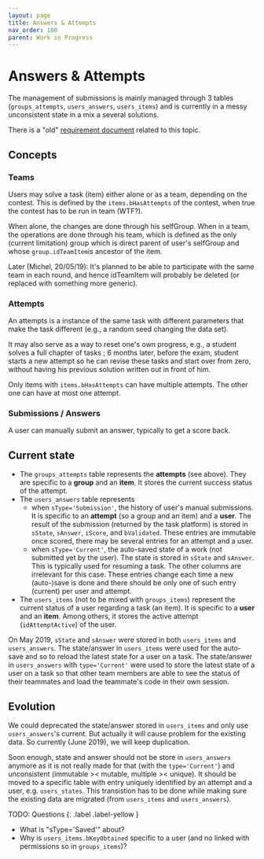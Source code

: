 ```yaml
---
layout: page
title: Answers & Attempts
nav_order: 100
parent: Work in Progress
---
```


# Answers & Attempts

The management of submissions is mainly managed through 3 tables (`groups_attempts`, `users_answers`, `users_items`) and is currently in a messy unconsistent state in a mix a several solutions.

There is a "old" [requirement document](https://docs.google.com/document/d/19B-Bsab8ZaR72nhXIc8Tg6gvUX25C1HNu-BmctEQjdw/edit?usp=sharing) related to this topic.

## Concepts

### Teams
Users may solve a task (item) either alone or as a team, depending on the contest. This is defined by the `items.bHasAttempts` of the contest, when true the contest has to be run in team (WTF?).

When alone, the changes are done through his selfGroup. When in a team, the operations are done through his team, which is defined as the only (current limitation) group which is direct parent of user's selfGroup and whose `group.idTeamItem`is ancestor of the item.

Later (Michel, 20/05/19): It's planned to be able to participate with the same team in each round, and hence idTeamItem will probably be deleted (or replaced with something more generic).

### Attempts

An attempts is a instance of the same task with different parameters that make the task different (e.g., a random seed changing the data set).

It may also serve as a way to reset one's own progress, e.g., a student solves a full chapter of tasks ; 6 months later, before the exam, student starts a new attempt so he can revise these tasks and start over from zero, without having his previous solution written out in front of him.

Only items with `items.bHasAttempts` can have multiple attempts. The other one can have at most one attempt.

### Submissions / Answers

A user can manually submit an answer, typically to get a score back.

## Current state

* The `groups_attempts` table represents the **attempts** (see above). They are specific to a **group** and an **item**. It stores the current success status of the attempt.
* The `users_answers` table represents
  - when `sType='Submission'`, the history of user's manual submissions. It is specific to an **attempt** (so a group and an item) and a **user**. The result of the submission (returned by the task platform) is stored in `sState`, `sAnswer`, `iScore`, and `bValidated`. These entries are immutable once scored, there may be several entries for an attempt and a user.
  - when `sType='Current'`, the auto-saved state of a work (not submitted yet by the user). The state is stored in `sState` and `sAnswer`. This is typically used for resuming a task. The other columns are irrelevant for this case. These entries change each time a new (auto-)save is done and there should be only one of such entry (current) per user and attempt.
* The `users_items` (not to be mixed with `groups_items`) represent the current status of a user regarding a task (an item). It is specific to a **user** and an **item**. Among others, it stores the active attempt (`idAttemptActive`) of the user.

On May 2019, `sState` and `sAnswer` were stored in both `users_items` and `users_answers`. The state/answer in `users_items` were used for the auto-save and so to reload the latest state for a user on a task. The state/answer in `users_answers` with `type='Current'` were used to store the latest state of a user on a task so that other team members are able to see the status of their teammates and load the teammate's code in their own session.

## Evolution

We could deprecated the state/answer stored in `users_items` and only use `users_answers`'s current. But actually it will cause problem for the existing data. So currently (June 2019), we will keep duplication.

Soon enough, state and answer should not be store in `users_answers` anymore as it is not really made for that (with the `type='Current'`) and unconsistent (immutable >< mutable, multiple >< unique). It should be moved to a specific table with entry uniquely identified by an attempt and a user, e.g. `users_states`. This transistion has to be done while making sure the existing data are migrated (from `users_items` and `users_answers`).

TODO: Questions
{: .label .label-yellow }

* What is "sType='Saved'" about?
* Why is `users_items.bKeyObtained` specific to a user (and no linked with permissions so in `groups_items`)?
